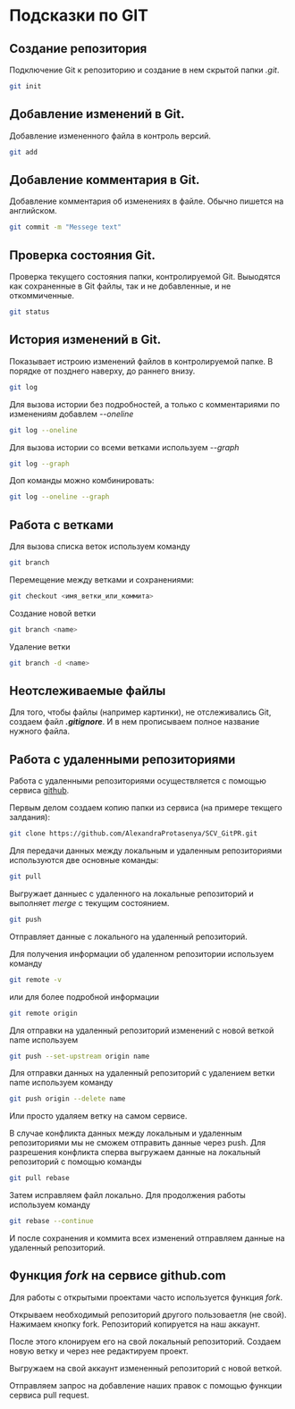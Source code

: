 # Подсказки по GIT
## Создание репозитория
Подключение Git к репозиторию и создание в нем скрытой папки *.git*.
```sh
git init
```
## Добавление изменений в Git.
Добавление измененного файла в контроль версий.
```sh
git add
```
## Добавление комментария в Git.
Добавление комментария об изменениях в файле. Обычно пишется на английском.
```sh
git commit -m "Messege text"
```
## Проверка состояния Git.
Проверка текущего состояния папки, контролируемой Git. Выыодятся как сохраненные в Git файлы, так и не добавленные, и не откоммиченные.
```sh
git status
```
## История изменений в Git.
Показывает истроию изменений файлов в контролируемой папке. В порядке от позднего наверху, до раннего внизу.
```sh
git log
```
Для вызова истории без подробностей, а только с комментариями по изменениям добавлем *--oneline*
```sh
git log --oneline
```
Для вызова истории со всеми ветками используем *--graph*
```sh
git log --graph
```
Доп команды можно комбинировать:
```sh
git log --oneline --graph
```
## Работа с ветками
Для вызова списка веток используем команду
```sh
git branch
```
Перемещение между ветками и сохранениями:
```sh
git checkout <имя_ветки_или_коммита> 
```
Создание новой ветки
```sh
git branch <name>
```
Удаление ветки
```sh
git branch -d <name>
```
## Неотслеживаемые файлы
Для того, чтобы файлы (например картинки), не отслеживались Git, создаем файл **_.gitignore_**. И в нем прописываем полное название нужного файла.

## Работа с удаленными репозиториями
Работа с удаленными репозиториями осуществляется с помощью сервиса [github](https://github.com/).

Первым делом создаем копию папки из сервиса (на примере текщего залдания):
```sh
git clone https://github.com/AlexandraProtasenya/SCV_GitPR.git
```

Для передачи данных между локальным и удаленным репозиториями используются две основные команды:
```sh
git pull
```
Выгружает данныес с удаленного на локальные репозиторий и выполняет *merge* с текущим состоянием.
```sh
git push
```
Отправляет данные с локального на удаленный репозиторий.

Для получения информации об удаленном репозитории используем команду
```sh
git remote -v
```
или для более подробной информации
```sh
git remote origin
```

Для отправки на удаленный репозиторий изменений с новой веткой name используем
```sh
git push --set-upstream origin name
```

Для отправки данных на удаленный репозиторий с удалением ветки name используем команду

```sh
git push origin --delete name
```

Или просто удаляем ветку на самом сервисе.

В случае конфликта данных между локальным и удаленным репозиториями мы не сможем отправить данные через push. Для разрешения конфликта сперва выгружаем данные на локальный репозиторий с помощью команды
```sh
git pull rebase
```
Затем исправляем файл локально. Для продолжения работы используем команду
```sh
git rebase --continue
```
И после сохранения и коммита всех изменений отправляем данные на удаленный репозиторий.

## Функция *fork* на сервисе github.com 

Для работы с открытыми проектами часто используется функция *fork*.

Открываем необходимый репозиторий другого пользоваетля (не свой). Нажимаем кнопку fork. Репозиторий копируется на наш аккаунт. 

После этого клонируем его на свой локальный репозиторий. Создаем новую ветку и через нее редактируем проект.

Выгружаем на свой аккаунт измененный репозиторий с новой веткой.

Отправляем запрос на добавление наших правок с помощью функции сервиса pull request.